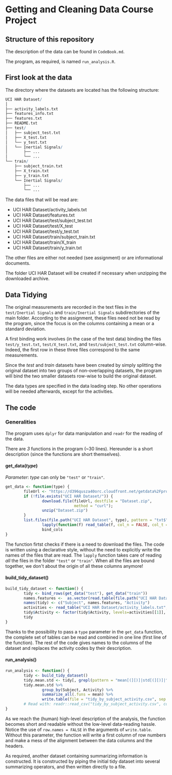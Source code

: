 # Getting and Cleaning Data Course Project

## Structure of this repository

The description of the data can be found in `CodeBook.md`.

The program, as required, is named `run_analysis.R`.

## First look at the data

The directory where the datasets are located has the following structure:

```R
UCI HAR Dataset/
│
├── activity_labels.txt
├── features_info.txt
├── features.txt
├── README.txt
├── test/
│   ├── subject_test.txt
│   ├── X_test.txt
│   └── y_test.txt
│   └── Inertial Signals/
│       ├── ...
│       └── ...
└── train/
    ├── subject_train.txt
    ├── X_train.txt
    ├── y_train.txt
    └── Inertial Signals/
        ├── ...
        └── ...

```

The data files that will be read are:

- UCI HAR Dataset/activity_labels.txt
- UCI HAR Dataset/features.txt
- UCI HAR Dataset/test/subject_test.txt
- UCI HAR Dataset/test/X_test
- UCI HAR Dataset/test/y_test.txt
- UCI HAR Dataset/train/subject_train.txt
- UCI HAR Dataset/train/X_train
- UCI HAR Dataset/train/y_train.txt

The other files are either not needed (see assignment) or are informational documents.

The folder UCI HAR Dataset will be created if necessary when unzipping the downloaded archive.


## Data Tidying

The original measurements are recorded in the text files in the `test/Inertial Signals` and `train/Inertial Signals` subdirectories of the main folder. According to the assignment, these files need not be read by the program, since the focus is on the columns containing a mean or a standard deviation.

A first binding work involves (in the case of the test data) binding the files `test/y_test.txt`, `test/X_test.txt`, and `test/subject_test.txt` column-wise. Indeed,  the first row in these three files correspond to the same measurements.

Since the *test* and *train* datasets have been created by simply splitting the original dataset into two groups of non-overlapping datasets, the program will bind the two smaller datasets row-wise to build the original dataset.

The data types are specified in the data loading step. No other operations will be needed afterwards, except for the activities.

## The code

### Generalities

The program uses `dplyr` for data manipulation and `readr` for the reading of the data.

There are *3* functions in the program (~30 lines). Hereunder is a short description (since the functions are short themselves).

#### **get_data(***type***)**

*Parameter*: *type* can only be `"test"` or `"train"`.

```R
get_data <- function(type) {
        fileUrl <- "https://d396qusza40orc.cloudfront.net/getdata%2Fprojectfiles%2FUCI%20HAR%20Dataset.zip"
        if (!file.exists("UCI HAR Dataset/")) {
                download.file(fileUrl, destfile = "Dataset.zip",
                              method = "curl");
                unzip("Dataset.zip")
        }
        list.files(file.path("UCI HAR Dataset", type), pattern = "txt$", rec = F, full.n = T) %>%
                lapply(function(f) read_table(f, col_n = FALSE, col_t = c(col_double()))) %>%
                bind_cols
}
```

The function firtst checks if there is a need to download the files. The code is written using a declarative style, without the need to explicitly write the names of the files that are read. The `lapply` function takes care of reading *all* the files in the folder `"test"` or `"train"`. When all the files are bound together, we don't about the origin of all these columns anymore!

#### **build_tidy_dataset()**

```R
build_tidy_dataset <- function() {
        tidy <- bind_rows(get_data("test"), get_data("train"))
        names.features <-  as.vector(read.table(file.path("UCI HAR Dataset", "features.txt"))[, 2])
        names(tidy) <- c("Subject", names.features, "Activity")
        activities <- read_table("UCI HAR Dataset/activity_labels.txt", col_names = F)
        tidy$Activity <- factor(tidy$Activity, levels=activities[[1]], labels=activities[[2]])
        tidy
}
```

Thanks to the possibility to pass a `type` parameter in the `get_data` function, the complete set of tables can be read and combined in one line (first line of the function). The rest of the code gives names to the columns of the dataset and replaces the activity codes by their description.

#### **run_analysis()**

```R
run_analysis <- function() {
        tidy <- build_tidy_dataset()
        tidy.mean.std <- tidy[, grepl(pattern = "mean[(][)]|std[(][)]|^Subject$|^Activity$", names(tidy))]
        tidy.mean.std %>%
                group_by(Subject, Activity) %>%
                summarize_all(.funs = mean) %>%
                write.table(file = "tidy_by_subject_activity.csv", sep = ",", row.names = FALSE)
        # Read with: readr::read_csv("tidy_by_subject_activity.csv", col_names = TRUE)
}
```

As we reach the (human) high-level description of the analysis, the function becomes short and readable without the low-level data-reading hassle. Notice the use of `row.names = FALSE` in the arguments of `write.table`. Without this parameter, the function will write a first column of row numbers and make a mess of the alignment between the data columns and the headers.

As required, another dataset containing summarizing information is constructed. It is constructed by piping the initial tidy dataset into several summarizing operators, and then written directly to a file.

